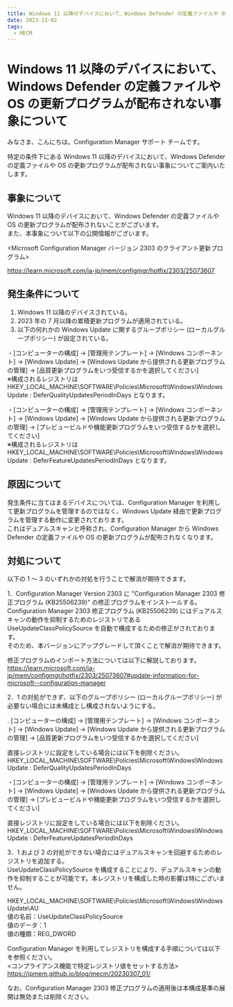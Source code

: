 ```yaml
---
title: Windows 11 以降のデバイスにおいて、Windows Defender の定義ファイルや OS の更新プログラムが配布されない事象について
date: 2023-11-02
tags:
  - MECM
---
```


# Windows 11 以降のデバイスにおいて、Windows Defender の定義ファイルや OS の更新プログラムが配布されない事象について

みなさま、こんにちは。Configuration Manager サポート チームです。

特定の条件下にある Windows 11 以降のデバイスにおいて、Windows Defender の定義ファイルや OS の更新プログラムが配布されない事象についてご案内いたします。

## 事象について
Windows 11 以降のデバイスにおいて、Windows Defender の定義ファイルや OS の更新プログラムが配布されないことがございます。  
また、本事象について以下の公開情報がございます。

<Microsoft Configuration Manager バージョン 2303 のクライアント更新プログラム>

https://learn.microsoft.com/ja-jp/mem/configmgr/hotfix/2303/25073607


## 発生条件について
1. Windows 11 以降のデバイスされている。   
2. 2023 年の 7 月以降の累積更新プログラムが適用されている。    
3. 以下の何れかの Windows Update に関するグループポリシー (ローカルグループポリシー) が設定されている。    

・[コンピューターの構成] -> [管理用テンプレート] -> [Windows コンポーネント] -> [Windows Update] -> [Windows Update から提供される更新プログラムの管理] -> [品質更新プログラムをいつ受信するかを選択してください]   
※構成されるレジストリは HKEY_LOCAL_MACHINE\SOFTWARE\Policies\Microsoft\Windows\WindowsUpdate : DeferQualityUpdatesPeriodInDays となります。

・[コンピューターの構成] -> [管理用テンプレート] -> [Windows コンポーネント] -> [Windows Update] -> [Windows Update から提供される更新プログラムの管理] -> [プレビュービルドや機能更新プログラムをいつ受信するかを選択してください]  
※構成されるレジストリは HKEY_LOCAL_MACHINE\SOFTWARE\Policies\Microsoft\Windows\WindowsUpdate : DeferFeatureUpdatesPeriodInDays となります。

## 原因について
発生条件に当てはまるデバイスについては、Configuration Manager を利用して更新プログラムを管理するのではなく、Windows Update 経由で更新プログラムを管理する動作に変更されております。  
これはデュアルスキャンと呼称され、Configuration Manager から Windows Defender の定義ファイルや OS の更新プログラムが配布されなくなります。

## 対処について
以下の 1 ～ 3 のいずれかの対処を行うことで解消が期待できます。  

1．Configuration Manager Version 2303 に "Configuration Manager 2303 修正プログラム (KB25506239)" の修正プログラムをインストールする。  
Configuration Manager 2303 修正プログラム (KB25506239) にはデュアルスキャンの動作を抑制するためのレジストリである UseUpdateClassPolicySource を自動で構成するための修正がされております。  
そのため、本バージョンにアップグレードして頂くことで解消が期待できます。  

修正プログラムのインポート方法については以下に解説しております。  
https://learn.microsoft.com/ja-jp/mem/configmgr/hotfix/2303/25073607#update-information-for-microsoft--configuration-manager

2．1 の対処ができず、以下のグループポリシー (ローカルグループポリシー) が必要ない場合には未構成とし構成されないようにする。  

. [コンピューターの構成] -> [管理用テンプレート] -> [Windows コンポーネント] -> [Windows Update] -> [Windows Update から提供される更新プログラムの管理] -> [品質更新プログラムをいつ受信するかを選択してください]   

直接レジストリに設定をしている場合には以下を削除ください。  
HKEY_LOCAL_MACHINE\SOFTWARE\Policies\Microsoft\Windows\WindowsUpdate : DeferQualityUpdatesPeriodInDays

・[コンピューターの構成] -> [管理用テンプレート] -> [Windows コンポーネント] -> [Windows Update] -> [Windows Update から提供される更新プログラムの管理] -> [プレビュービルドや機能更新プログラムをいつ受信するかを選択してください]  

直接レジストリに設定をしている場合には以下を削除ください。  
HKEY_LOCAL_MACHINE\SOFTWARE\Policies\Microsoft\Windows\WindowsUpdate : DeferFeatureUpdatesPeriodInDays

3．1 および 2 の対処ができない場合にはデュアルスキャンを回避するためのレジストリを追加する。  
UseUpdateClassPolicySource を構成することにより、デュアルスキャンの動作を抑制することが可能です。本レジストリを構成した時の影響は特にございません。   

HKEY_LOCAL_MACHINE\SOFTWARE\Policies\Microsoft\Windows\WindowsUpdate\AU  
値の名前：UseUpdateClassPolicySource  
値のデータ：1  
値の種類：REG_DWORD  

Configuration Manager を利用してレジストリを構成する手順については以下を参照ください。   
<コンプライアンス機能で特定レジストリ値をセットする方法>  
https://jpmem.github.io/blog/mecm/20230307_01/

なお、Configuration Manager 2303 修正プログラムの適用後は本構成基準の展開は無効または削除ください。
